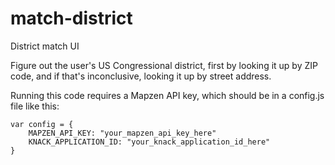 # match-district
District match UI

Figure out the user's US Congressional district, first by looking it up by ZIP code, and if that's inconclusive, looking it up by street address.

Running this code requires a Mapzen API key, which should be in a config.js file like this:
```
var config = {
    MAPZEN_API_KEY: "your_mapzen_api_key_here"
    KNACK_APPLICATION_ID: "your_knack_application_id_here"
}
```
